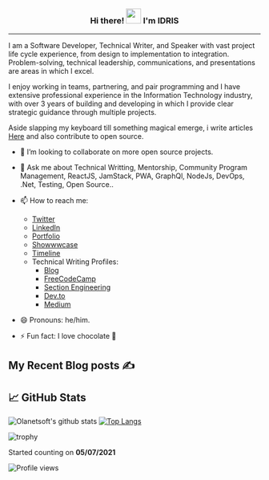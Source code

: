 <h3 align="center"> Hi there! <img src="https://raw.githubusercontent.com/MartinHeinz/MartinHeinz/master/wave.gif" width="30px"> I'm <B>IDRIS</B></h3>
<hr>

I am a Software Developer, Technical Writer, and Speaker with vast project life cycle experience, from design to implementation to integration. Problem-solving, technical leadership, communications, and presentations are areas in which I excel.

I enjoy working in teams, partnering, and pair programming and I have extensive professional experience in the Information Technology industry, with over 3 years of building and developing in which I provide clear strategic guidance through multiple projects.

Aside slapping my keyboard till something magical emerge, i write articles [Here](https://blog.idrisolubisi.com "My Blog") and also contribute to open source.

- 👯 I’m looking to collaborate on more open source projects.
- 💬 Ask me about Technical Writting, Mentorship, Community Program Management, ReactJS, JamStack, PWA, GraphQl, NodeJs, DevOps, .Net, Testing, Open Source..
- 📫 How to reach me:
  - [Twitter](https://twitter.com/olanetsoft "My Twitter")
  - [LinkedIn](https://www.linkedin.com/in/olubisi-idris-ayinde-05727b17a/ "My LinkedIn")
  - [Portfolio](https://idrisolubisi.com "My portfolio")
  - [Showwwcase](https://showwcase.com/olanetsoft)
  - [Timeline](https://timeline.idrisolubisi.com)
  - Technical Writing Profiles:
    - [Blog](https://blog.idrisolubisi.com "Blog")
    - [FreeCodeCamp](https://www.freecodecamp.org/news/author/idris/ "FreeCodeCamp")
    - [Section Engineering](https://www.section.io/engineering-education/authors/idris-olubisi/)
    - [Dev.to](https://dev.to/olanetsoft "Dev.to")
    - [Medium](https://olanetsoft.medium.com/ "Medium")

- 😄 Pronouns: he/him.
- ⚡ Fun fact: I love chocolate 🥳

## My Recent Blog posts ✍️

<!-- BLOG-POST-LIST:START -->

<!-- BLOG-POST-LIST:END -->

<!-- - [10+ Awesome Youtube Channels to Learn UI/UX](https://blog.idrisolubisi.com/10-awesome-youtube-channels-to-learn-uiux)
- [How to Create Beautiful Gradients with JavaScript](https://blog.idrisolubisi.com/how-to-create-beautiful-gradients-with-javascript)
- [Awesome GitHub Repositories to Learn CSS 👨‍💻](https://blog.idrisolubisi.com/awesome-github-repositories-to-learn-css)
- [How to Build an Authentication API with JWT Token in Node.js](https://www.section.io/engineering-education/how-to-build-authentication-api-with-jwt-token-in-nodejs/)
- [Get Paid to Write for These 45+ Websites](https://blog.idrisolubisi.com/get-paid-to-write-for-these-45-websites)
- [How to Authenticate Users and Implement CORS in Node.js Apps 🔎](https://www.freecodecamp.org/news/how-to-authenticate-users-and-implement-cors-in-nodejs-applications/)
- [15 Best Free Public Apis to Use in Your Next Project 🚀](https://blog.idrisolubisi.com/15-best-free-public-apis-to-use-in-your-next-project)
- [How to Upload Audio and Video to Cloudinary in Nodejs 🚀](https://blog.idrisolubisi.com/how-to-upload-audio-and-video-to-cloudinary-in-nodejs)
- [How to Build a Clock with JavaScript and SVG ⚡️](https://www.section.io/engineering-education/how-to-build-a-clock-with-javascript-and-svg/) -->
  
## &#x1f4c8; GitHub Stats

![Olanetsoft's github stats](https://github-readme-stats.vercel.app/api?username=olanetsoft&show_icons=true&theme=tokyonight&count_private=true&include_all_commits=true)
[![Top Langs](https://github-readme-stats.vercel.app/api/top-langs/?username=olanetsoft&layout=compact&theme=tokyonight)](https://github.com/Olanetsoft)

![trophy](https://github-profile-trophy.vercel.app/?username=olanetsoft)

Started counting on <b>05/07/2021</b>

![Profile views](https://gpvc.arturio.dev/olanetsoft)  
<!--
**Olanetsoft/Olanetsoft** is a ✨ _special_ ✨ repository because its `README.md` (this file) appears on your GitHub profile.

Here are some ideas to get you started:

- 🔭 I’m currently working on ...
- 🌱 I’m currently learning ...
- 👯 I’m looking to collaborate on ...
- 🤔 I’m looking for help with ...
- 💬 Ask me about ...
- 📫 How to reach me: ...
- 😄 Pronouns: ...
- ⚡ Fun fact: ...
-->
